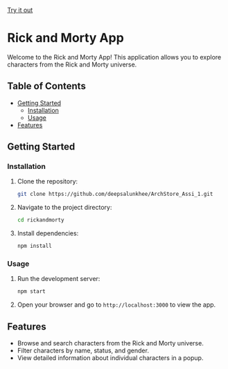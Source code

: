 
[Try it out](https://archstoreassi1-deepsalunkhee.vercel.app/)


# Rick and Morty App

Welcome to the Rick and Morty App! This application allows you to explore characters from the Rick and Morty universe.

## Table of Contents

- [Getting Started](#getting-started)
  - [Installation](#installation)
  - [Usage](#usage)
- [Features](#features)

## Getting Started

### Installation

1. Clone the repository:
   ```sh
   git clone https://github.com/deepsalunkhee/ArchStore_Assi_1.git
   ```

2. Navigate to the project directory:
   ```sh
   cd rickandmorty
   ```

3. Install dependencies:
   ```sh
   npm install
   ```

### Usage

1. Run the development server:
   ```sh
   npm start
   ```

2. Open your browser and go to `http://localhost:3000` to view the app.

## Features

- Browse and search characters from the Rick and Morty universe.
- Filter characters by name, status, and gender.
- View detailed information about individual characters in a popup.





